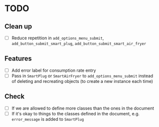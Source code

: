 # TODO

## Clean up

- [ ] Reduce repetition in `add_options_menu_submit`, `add_button_submit_smart_plug`, `add_button_submit_smart_air_fryer`

## Features

- [ ] Add error label for consumption rate entry
- [ ] Pass in `SmartPlug` or `SmartAirFryer` to `add_options_menu_submit` instead of deleting and recreating objects (to create a new instance each time)

## Check

- [ ] If we are allowed to define more classes than the ones in the document
- [ ] If it's okay to things to the classes defined in the document, e.g. `error_message` is added to `SmartPlug`
